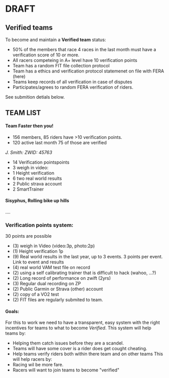 # DRAFT

## Verified teams
To become and maintain a **Verified team** status:
- 50% of the members that race 4 races in the last month must have a verification score of 10 or more.
- All racers competeing in A+ level have 10 verification points
- Team has a random FIT file collection protocol
- Team has a ethics and verification protocol statemenet on file with FERA (here)
- Teams keep records of all verification in case of disputes
- Participates/agrees to random FERA verification of riders.

See submition detials below.

## TEAM LIST

#### Team Faster then you!
- 156 members, 85 riders have >10 verification points.
- 120 active last month 75 of those are verified

_J. Smith: ZWID: 45763_
- 14 Verification pointspoints
- 3 weigh in video: 
- 1 Height verification
- 6 two real world results
- 2 Public strava account
- 2 SmartTrainer

#### Sisyphus, Rolling bike up hills
....




### Verification points system:
30 points are possible
- (3) weigh in Video (video:3p, photo:2p)
- (1) Height verification 1p
- (9) Real world results in the last year, up to 3 events. 3 points per event. Link to event and results
- (4) real world VAM test file on record
- (2) using a self calibrating trainer that is difficult to hack (wahoo, ...?)
- (2) Long record of performance on zwift (2yrs)
- (3) Regular dual recording on ZP
- (2) Public Garmin or Strava (other) account
- (2) copy of a VO2 test
- (2) FIT files are regularly submited to team.

#### Goals:
For this to work we need to have a transparent, easy system with the right incentives for teams to what to become _Verified_.
This system will help teams by:
- Helping them catch issues before they are a scandel.
- Teams will have some cover is a rider does get cought cheating.
- Help teams verify riders both within there team and on other teams
This will help racers by:
- Racing wil be more fare.
- Racers will want to join teams to become "verified"





